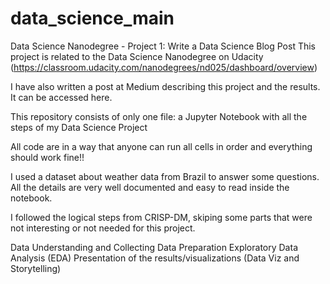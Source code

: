 # data_science_main
Data Science Nanodegree - Project 1: Write a Data Science Blog Post
This project is related to the Data Science Nanodegree on Udacity (https://classroom.udacity.com/nanodegrees/nd025/dashboard/overview)

I have also written a post at Medium describing this project and the results. It can be accessed here.

This repository consists of only one file: a Jupyter Notebook with all the steps of my Data Science Project

All code are in a way that anyone can run all cells in order and everything should work fine!!

I used a dataset about weather data from Brazil to answer some questions. All the details are very well documented and easy to read inside the notebook.

I followed the logical steps from CRISP-DM, skiping some parts that were not interesting or not needed for this project.

Data Understanding and Collecting
Data Preparation
Exploratory Data Analysis (EDA)
Presentation of the results/visualizations (Data Viz and Storytelling)
